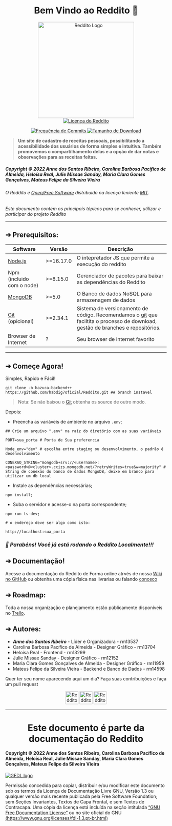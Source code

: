 # <h1 align="center" >Bem Vindo ao Reddito &#127881;</h1>

<div align="center">
<a href="https://reddito-server.herokuapp.com/"> <img width="300" src="https://raw.githubusercontent.com/habdig7oficial/Reddito/full-stack/src/assets/Images/RedditoLogo1.png" alt="Reddito Logo"> </a>
</div>



<div align="center">
<a href="https://github.com/habdig7oficial/Reddito/blob/main/LICENSE">
<img alt="Licença do Reddito" src="https://img.shields.io/github/license/habdig7oficial/Reddito?color=%237DAD61&amp;label=LICEN%C3%87A&amp;logo=Reddito&amp;logoColor=%233E5133&amp;style=for-the-badge">
</a> <a href="https://github.com/habdig7oficial/Reddito">

<img alt="Frequência de Commits" src="https://img.shields.io/github/commit-activity/y/habdig7oficial/Reddito?color=6B8A53&amp;label=Frequ%C3%AAncia%20de%20Commits&amp;logo=Frequ%C3%AAncia%20de%20Commits&amp;style=for-the-badge"> <img alt="Tamanho de Download" src="https://img.shields.io/github/languages/code-size/habdig7oficial/Reddito?color=%233E5133&amp;label=Tamanho%20de%20Download&amp;logo=Reddito&amp;style=for-the-badge"></a>
</div>

> **Um site de cadastro de receitas pessoais, possibilitando a acessibilidade dos usuários de forma simples e intuitiva. Também promovemos o compartilhamento delas e a opção de dar notas e observações para as receitas feitas.**

##### **Copyright &#169; 2022 Anne dos Santos Ribeiro, Carolina Barbosa Pacífico de Almeida, Heloísa Real, Julie Missae Sanday, Maria Clara Gomes Gonçalves, Mateus Felipe da Silveira Vieira**

###### O Reddito é [Open/Free Software](https://www.gnu.org/philosophy/open-source-misses-the-point.html.en) distribuido na licença leniente [MIT](https://github.com/habdig7oficial/Reddito/blob/main/LICENSE).

_Este documento contém os principais tópicos para se conhecer, utilizar e participar do projeto Reddito_



---

## &#10140; Prerequisitos:

Software | Versão | Descrição 
--------- | ------ | ---------
| [Node.js](https://nodejs.org/pt-br/) | >=16.17.0 | O intepretador JS que permite a execução do reddito 
|  Npm (incluido com o node)| >=8.15.0 | Gerenciador de pacotes para baixar as dependências do Reddito
| [MongoDB](https://www.mongodb.com/docs/manual/installation/) | >=5.0 | O Banco de dados NoSQL para armazenagem de dados
| [Git](https://git-scm.com/downloads) (opicional)| >=2.34.1 | Sistema de versionamento de código. Recomendamos o [git](https://git-scm.com/) que faciltita o processo de download, gestão de branches e repositórios.
| Browser de Internet | ? | Seu browser de internet favorito

 
---

## &#10140; Começe Agora! 

Simples, Rápido e Fácil!

```
git clone -b bazuca-backend++ https://github.com/habdig7oficial/Reddito.git ## branch instavel 
```

> Nota: Se não baixou o [Git](https://git-scm.com/) obtenha os source de outro modo.

Depois:

* Preencha as variáveis de ambiente no arquivo ```.env```;

```
## Crie um arquivo ".env" na raíz do diretório com as suas variáveis

PORT=sua_porta # Porta de Sua preferencia 

Node_env="dev" # escolha entre staging ou desenvolvimento, o padrão é desenvolvimento

CONEXAO_STRING="mongodb+srv://<username>:<password>@<cluster>.ccizs.mongodb.net/?retryWrites=true&w=majority" # String de conexão do banco de dados MongoDB, deixe em branco para utilizar um db local

```

* Instale as dependências necessárias;
```
npm install; 
```

* Suba o servidor e acesse-o na porta correspondente;
```
npm run ts-dev;
```
```
# o endereço deve ser algo como isto:

http://localhost:sua_porta
```

### *&#127882; Parabéns! Você já está rodando o Reddito Localmente!!!*




## &#10140; Documentação!

Acesse a documentação do Reddito de Forma online atrvés de nossa [Wiki no GitHub](https://github.com/habdig7oficial/Reddito/wiki) ou obtenha uma cópia física nas livrarias ou falando [conosco](mailto:habdig7@gmail.com)


## &#10140; Roadmap:

Toda a nossa organização e planejamento estão públicamente disponíveis no [Trello](https://trello.com/b/jWWfNBZU/reddito).


## &#10140; Autores:
- ***Anne dos Santos Ribeiro*** - Líder e Organizadora - rm13537 
- Carolina Barbosa Pacífico de Almeida - Designer Gráfico - rm13704
- Heloísa Real - Frontend - rm13299
- Julie Missae Sanday - Designer Gráfico - rm12152
- Maria Clara Gomes Gonçalves de Almeida - Designer Gráfico - rm11959
- Mateus Felipe da Silveira Vieira - Backend e Banco de Dados - rm14598

Quer ter seu nome aparecendo aqui um dia? Faça suas contribuições e faça um pull request


<div align="center">
<img width="40" src="https://raw.githubusercontent.com/habdig7oficial/Reddito/bazuca-backend%2B%2B/src/assets/Images/instagram.png" alt="Reddito Instagram">
<img width="40" src="https://raw.githubusercontent.com/habdig7oficial/Reddito/bazuca-backend%2B%2B/src/assets/Images/facebook.png" alt="Reddito Facebook">
<img width="40" src="https://raw.githubusercontent.com/habdig7oficial/Reddito/bazuca-backend%2B%2B/src/assets/Images/youtube.png" alt="Reddito Youtube">
</div>

---

# <h1 align="center"> Este documento é parte da documentação do Reddito </h1>

#### **Copyright &#169; 2022 Anne dos Santos Ribeiro, Carolina Barbosa Pacífico de Almeida, Heloísa Real, Julie Missae Sanday, Maria Clara Gomes Gonçalves, Mateus Felipe da Silveira Vieira**

[![GFDL logo ](https://www.gnu.org/graphics/gfdl-logo.svg)](https://www.gnu.org/licenses/fdl-1.3.html)

Permissão concedida para copiar, distribuir e/ou modificar este documento sob os termos da Licença de Documentação Livre GNU, Versão 1.3 ou qualquer versão mais recente publicada pela Free Software Foundation; sem Seções Invariantes, Textos de Capa Frontal, e sem Textos de Contracapa. Uma cópia da licença está incluída na seção intitulada [“GNU Free Documentation License”](https://github.com/habdig7oficial/Reddito/wiki/GNU-Free-Documentation-License) ou no site oficial do GNU [(https://www.gnu.org/licenses/fdl-1.3.pt-br.html)](https://www.gnu.org/licenses/fdl-1.3.pt-br.html)
